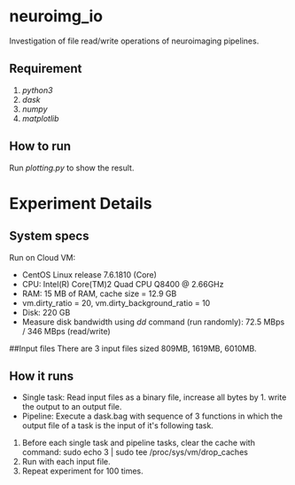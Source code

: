# neuroimg_io
Investigation of file read/write operations of neuroimaging pipelines.
    
## Requirement
1. *python3*
2. *dask* 
3. *numpy*
4. *matplotlib*

## How to run
Run *plotting.py* to show the result.

# Experiment Details
## System specs
Run on Cloud VM:
- CentOS Linux release 7.6.1810 (Core)
- CPU: Intel(R) Core(TM)2 Quad CPU Q8400  @ 2.66GHz
- RAM: 15 MB of RAM, cache size = 12.9 GB
- vm.dirty_ratio = 20, vm.dirty_background_ratio = 10
- Disk: 220 GB
- Measure disk bandwidth using *dd* command (run randomly):  72.5 MBps / 346 MBps (read/write)

##Input files
There are 3 input files sized 809MB, 1619MB, 6010MB.

## How it runs

- Single task: Read input files as a binary file, increase all bytes by 1. write the output to an output file.
- Pipeline: Execute a dask.bag with sequence of 3 functions in which the output file of a task is the input of it's following task.

1. Before each single task and pipeline tasks, clear the cache with command: sudo echo 3 | sudo tee /proc/sys/vm/drop_caches
2. Run with each input file.
3. Repeat experiment for 100 times.